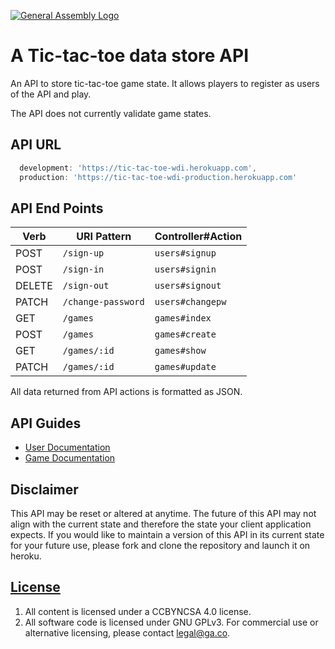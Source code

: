 [![General Assembly Logo](https://camo.githubusercontent.com/1a91b05b8f4d44b5bbfb83abac2b0996d8e26c92/687474703a2f2f692e696d6775722e636f6d2f6b6538555354712e706e67)](https://generalassemb.ly/education/web-development-immersive)

# A Tic-tac-toe data store API

An API to store tic-tac-toe game state. It allows players to register as users of the API and play.

The API does not currently validate game states.

## API URL

```js
  development: 'https://tic-tac-toe-wdi.herokuapp.com',
  production: 'https://tic-tac-toe-wdi-production.herokuapp.com'
```

## API End Points

| Verb   | URI Pattern            | Controller#Action |
|--------|------------------------|-------------------|
| POST   | `/sign-up`             | `users#signup`    |
| POST   | `/sign-in`             | `users#signin`    |
| DELETE | `/sign-out`            | `users#signout`   |
| PATCH  | `/change-password`     | `users#changepw`  |
| GET    | `/games`               | `games#index`     |
| POST   | `/games`               | `games#create`    |
| GET    | `/games/:id`           | `games#show`      |
| PATCH  | `/games/:id`           | `games#update`    |

All data returned from API actions is formatted as JSON.

## API Guides

- [User Documentation](docs/user.md)
- [Game Documentation](docs/game.md)

## Disclaimer

This API may be reset or altered at anytime.  The future of this API may not
align with the current state and therefore the state your client application
expects.  If you would like to maintain a version of this API in its current
state for your future use, please fork and clone the repository and launch it
on heroku.

## [License](LICENSE)

1. All content is licensed under a CC­BY­NC­SA 4.0 license.
1. All software code is licensed under GNU GPLv3. For commercial use or
    alternative licensing, please contact legal@ga.co.
